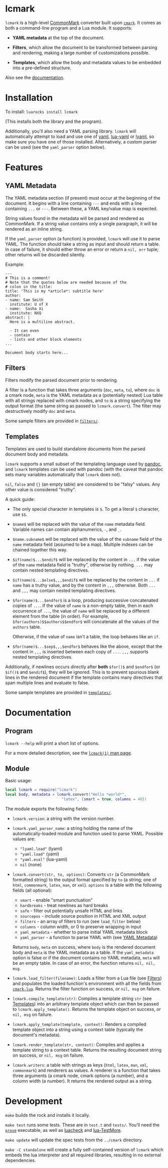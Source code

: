 # lcmark

`lcmark` is a high-level [CommonMark](https://commonmark.org/) converter
built upon [`cmark`](https://github.com/jgm/cmark).  It comes as both a
command-line program and a Lua module.  It supports:

- **YAML metadata** at the top of the document.

- **Filters**, which allow the document to be transformed between parsing and
  rendering, making a large number of customizations possible.

- **Templates**, which allow the body and metadata values to be embedded into a
  pre-defined structure.

Also see the [documentation](#module).


# Installation

To install: `luarocks install lcmark`

(This installs both the library and the program).

Additionally, you'll also need a YAML parsing library.  `lcmark` will
automatically attempt to load and use one of
[yaml](https://github.com/lubyk/yaml),
[lua-yaml](https://github.com/exosite/lua-yaml) or
[lyaml](https://github.com/gvvaughan/lyaml), so make sure you have one of those
installed.  Alternatively, a custom parser can be used (see the `yaml_parser`
option below).


# Features

## YAML Metadata

The YAML metadata section (if present) must occur at the beginning of the
document.  It begins with a line containing `---` and ends with a line
containing `...` or `---`.  Between these, a YAML key/value map is expected.

String values found in the metadata will be parsed and rendered as
CommonMark. If a string value contains only a single paragraph, it will be
rendered as an inline string.

If the `yaml_parser` option (a function) is provided, `lcmark` will use it to
parse YAML. The function should take a string as input and should return a
table. In case of failure, it should either throw an error or return a
`nil, err` tuple; other returns will be discarded silently.

Example:

```
---
# This is a comment!
# Note that the quotes below are needed because of the
# colon in the title:
title: 'This is my *article*: subtitle here'
author:
- name: Sam Smith
  institute: U of X
- name:  Sasha Xi
  institute: NXQ
abstract: |
  Here is a multiline abstract.

  - It can even
  - contain
  - lists and other block elements
...

Document body starts here...
```

## Filters

Filters modify the parsed document prior to rendering.

A filter is a function that takes three arguments (`doc`, `meta`, `to`), where
`doc` is a cmark node, `meta` is the YAML metadata as a (potentially nested) Lua
table with all strings replaced with cmark nodes, and `to` is a string
specifying the output format (the same string as passed to `lcmark.convert`).
The filter may destructively modify `doc` and `meta`.

Some sample filters are provided in
[`filters/`](https://github.com/jgm/lcmark/tree/master/filters).

## Templates

Templates are used to build standalone documents from the parsed document body
and metadata.

`lcmark` supports a small subset of the templating language used by
[pandoc](http://pandoc.org), and `lcmark` templates can be used with pandoc
(with the caveat that pandoc sets many variables automatically that `lcmark`
does not).

`nil`, `false` and `{}` (an empty table) are considered to be "falsy" values.
Any other value is considered "truthy".

A quick guide:

- The only special character in templates is `$`.  To get
  a literal `$` character, use `$$`.

- `$name$` will be replaced with the value of the `name`
  metadata field.  Variable names can contain alphanumerics,
  `-`, and `_`.

- `$name.subname$` will be replaced with the value of the
  `subname` field of the `name` metadata field (assumed to
  be a map).  Multiple indexes can be chained together this
  way.

- `$if(name)$...$endif$` will be replaced by the content
  in `...` if the value of the `name` metadata field is
  "truthy", otherwise by nothing.  `...` may contain
  nested templating directives.

- `$if(name)$...$else$,,,$endif$` will be
  replaced by the content in `...` if `name` has a truthy
  value, and by the content in `,,,` otherwise.  Both
  `...` and `,,,` may contain nested templating directives.

- `$for(name)$...$endfor$` is a loop, producing
  successive concatenated copies of `...`. If the value
  of `name` is a non-empty table, then in each occurrence
  of `...`, the value of `name` will be replaced by a
  different element from the table (in order).  For example,
  `$for(authors)$$authors$$endfor$` will concatenate
  all the values of the `authors` table.
  
  Otherwise, if the value of `name` isn't a table, the loop
  behaves like an `if`.

- `$for(name)$...$sep$,,,$endfor$` behaves like the above,
  except that the content in `,,,` is inserted between each
  copy of `...`.  `,,,` supports nested templating directives.

Additionally, if newlines occurs directly after **both** `$for()$` and
`$endfor$` (or `$if()$` and `$endif$`), they will be ignored.  This is to
prevent spurious blank lines in the rendered document if the template contains
many directives that span multiple lines and evaluate to false.

Some sample templates are provided in
[`templates/`](https://github.com/jgm/lcmark/tree/master/templates).


# Documentation

## Program

`lcmark --help` will print a short list of options.

For a more detailed description, see the [`lcmark(1)` man page](lcmark.1.md).

## Module

Basic usage:

```lua
local lcmark = require("lcmark")
local body, metadata = lcmark.convert("Hello *world*",
                         "latex", {smart = true, columns = 40})
```

The module exports the following fields:

- `lcmark.version`: a string with the version number.

- `lcmark.yaml_parser_name`: a string holding the name of the
  automatically-loaded module and function used to parse YAML. 
  Possible values are:
  - `"lyaml.load"` (lyaml)
  - `"yaml.load"` (yaml)
  - `"yaml.eval"` (lua-yaml)
  - `nil` (none)

- `lcmark.convert(str, to, options)`:
  Converts `str` (a CommonMark formatted string) to the output
  format specified by `to` (a string; one of `html`, `commonmark`,
  `latex`, `man`, or `xml`).  `options` is a table with the
  following fields (all optional):

  - `smart` - enable "smart punctuation"
  - `hardbreaks` - treat newlines as hard breaks
  - `safe` - filter out potentially unsafe HTML and links
  - `sourcepos` - include source position in HTML and XML output
  - `filters` - an array of filters to run (see `load_filter` below)
  - `columns` - column width, or 0 to preserve wrapping in input
  - `yaml_metadata` - whether to parse initial YAML metadata block
  - `yaml_parser` - a function to parse YAML with (see
    [YAML Metadata](#yaml-metadata))

  Returns `body`, `meta` on success, where `body` is the rendered
  document body and `meta` is the YAML metadata as a table. If the
  `yaml_metadata` option is false or if the document contains no
  YAML metadata, `meta` will be an empty table. In case of an
  error, the function returns `nil, nil, msg`.

- `lcmark.load_filter(filename)`:
  Loads a filter from a Lua file (see [Filters](#filters))
  and populates the loaded function's environment with all the
  fields from [`cmark-lua`](https://github.com/jgm/cmark-lua).
  Returns the filter function on success, or `nil, msg` on failure.

- `lcmark.compile_template(str)`:
  Compiles a template string `str` (see [Templates](#templates))
  into an  arbitrary template object which can then be passed to
  `lcmark.apply_template()`.  Returns the template object on
  success, or `nil, msg` on failure.

- `lcmark.apply_template(template, context)`:
  Renders a compiled template object into a string using a
  context table (typically the document's metadata).

- `lcmark.render_template(str, context)`:
  Compiles and applies a template string to a context table.
  Returns the  resulting document string on success, or
  `nil, msg` on failure.

- `lcmark.writers`: a table with strings as keys (`html`, `latex`,
  `man`, `xml`, `commonmark`) and renderers as values.  A renderer
  is a function that takes three arguments (a cmark node, cmark
  options (a number), and a column width (a number).  It returns
  the rendered output as a string.


# Development

`make` builds the rock and installs it locally.

`make test` runs some tests.  These are in `test.t` and `tests/`.
You'll need the [`prove`](https://perldoc.perl.org/prove) executable,
as well as [luacheck](https://github.com/mpeterv/luacheck) and
[lua-TestMore](https://fperrad.frama.io/lua-TestMore/).

`make update` will update the spec tests from the
`../cmark` directory.

`make -C standalone` will create a fully self-contained version
of `lcmark` which embeds the lua interpreter and all required
libraries, resulting in no external dependencies.
